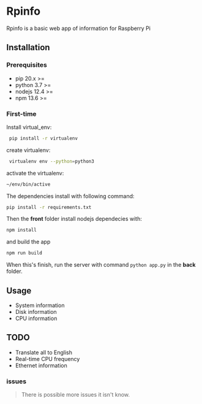 # Rpinfo

Rpinfo is a basic web app of information for Raspberry Pi

## Installation

### Prerequisites


- pip 20.x >=
- python 3.7 >=
- nodejs 12.4 >=  
- npm 13.6 >=

### First-time

Install virtual_env:

``` bash
 pip install -r virtualenv
```

create virtualenv:

``` bash
 virtualenv env --python=python3
```

activate the virtualenv:

``` bash
~/env/bin/active
```

The dependencies install with following command: 

``` bash
pip install -r requirements.txt
```

Then the **front** folder install nodejs dependecies with:

``` bash
npm install
```

and build the app

``` bash
npm run build
```

When this's finish, run the server with command `python app.py` in the **back** folder.

## Usage

- System information
- Disk information
- CPU information

## TODO

- Translate all to English
- Real-time CPU frequency
- Ethernet information

### issues

> There is possible more issues it isn't know.
